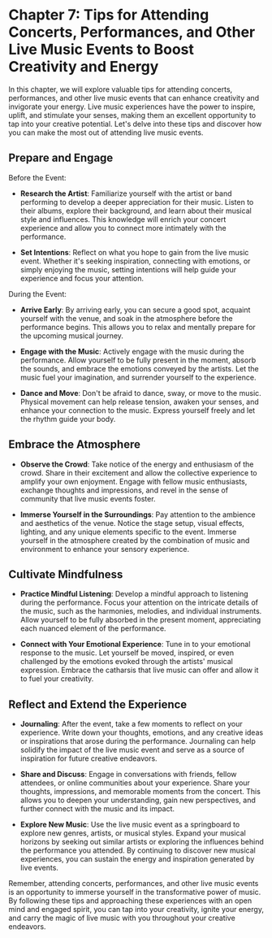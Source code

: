 Chapter 7: Tips for Attending Concerts, Performances, and Other Live Music Events to Boost Creativity and Energy
================================================================================================================

In this chapter, we will explore valuable tips for attending concerts, performances, and other live music events that can enhance creativity and invigorate your energy. Live music experiences have the power to inspire, uplift, and stimulate your senses, making them an excellent opportunity to tap into your creative potential. Let's delve into these tips and discover how you can make the most out of attending live music events.

Prepare and Engage
------------------

Before the Event:

* **Research the Artist**: Familiarize yourself with the artist or band performing to develop a deeper appreciation for their music. Listen to their albums, explore their background, and learn about their musical style and influences. This knowledge will enrich your concert experience and allow you to connect more intimately with the performance.

* **Set Intentions**: Reflect on what you hope to gain from the live music event. Whether it's seeking inspiration, connecting with emotions, or simply enjoying the music, setting intentions will help guide your experience and focus your attention.

During the Event:

* **Arrive Early**: By arriving early, you can secure a good spot, acquaint yourself with the venue, and soak in the atmosphere before the performance begins. This allows you to relax and mentally prepare for the upcoming musical journey.

* **Engage with the Music**: Actively engage with the music during the performance. Allow yourself to be fully present in the moment, absorb the sounds, and embrace the emotions conveyed by the artists. Let the music fuel your imagination, and surrender yourself to the experience.

* **Dance and Move**: Don't be afraid to dance, sway, or move to the music. Physical movement can help release tension, awaken your senses, and enhance your connection to the music. Express yourself freely and let the rhythm guide your body.

Embrace the Atmosphere
----------------------

* **Observe the Crowd**: Take notice of the energy and enthusiasm of the crowd. Share in their excitement and allow the collective experience to amplify your own enjoyment. Engage with fellow music enthusiasts, exchange thoughts and impressions, and revel in the sense of community that live music events foster.

* **Immerse Yourself in the Surroundings**: Pay attention to the ambience and aesthetics of the venue. Notice the stage setup, visual effects, lighting, and any unique elements specific to the event. Immerse yourself in the atmosphere created by the combination of music and environment to enhance your sensory experience.

Cultivate Mindfulness
---------------------

* **Practice Mindful Listening**: Develop a mindful approach to listening during the performance. Focus your attention on the intricate details of the music, such as the harmonies, melodies, and individual instruments. Allow yourself to be fully absorbed in the present moment, appreciating each nuanced element of the performance.

* **Connect with Your Emotional Experience**: Tune in to your emotional response to the music. Let yourself be moved, inspired, or even challenged by the emotions evoked through the artists' musical expression. Embrace the catharsis that live music can offer and allow it to fuel your creativity.

Reflect and Extend the Experience
---------------------------------

* **Journaling**: After the event, take a few moments to reflect on your experience. Write down your thoughts, emotions, and any creative ideas or inspirations that arose during the performance. Journaling can help solidify the impact of the live music event and serve as a source of inspiration for future creative endeavors.

* **Share and Discuss**: Engage in conversations with friends, fellow attendees, or online communities about your experience. Share your thoughts, impressions, and memorable moments from the concert. This allows you to deepen your understanding, gain new perspectives, and further connect with the music and its impact.

* **Explore New Music**: Use the live music event as a springboard to explore new genres, artists, or musical styles. Expand your musical horizons by seeking out similar artists or exploring the influences behind the performance you attended. By continuing to discover new musical experiences, you can sustain the energy and inspiration generated by live events.

Remember, attending concerts, performances, and other live music events is an opportunity to immerse yourself in the transformative power of music. By following these tips and approaching these experiences with an open mind and engaged spirit, you can tap into your creativity, ignite your energy, and carry the magic of live music with you throughout your creative endeavors.
